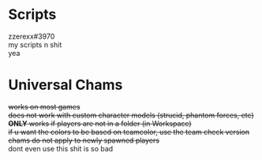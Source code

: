 # Scripts
zzerexx#3970  
my scripts n shit  
yea  

# Universal Chams
~~works on most games  
does not work with custom character models (strucid, phantom forces, etc)  
**ONLY** works if players are not in a folder (in Workspace)  
if u want the colors to be based on teamcolor, use the team check version  
chams do not apply to newly spawned players~~  
dont even use this shit is so bad  
